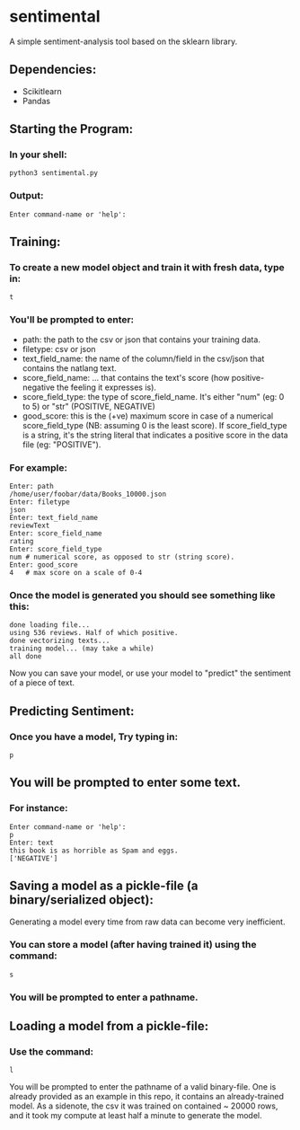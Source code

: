# sentimental
A simple sentiment-analysis tool based on the sklearn library.

## Dependencies:
* Scikitlearn
* Pandas


## Starting the Program:

### In your shell:

```
python3 sentimental.py
```
### Output:

```
Enter command-name or 'help':
```

## Training:

### To create a new model object and train it with fresh data, type in:

```
t
```
### You'll be prompted to enter:

* path: the path to the csv or json that contains your training data.
* filetype: csv or json
* text_field_name: the name of the column/field in the csv/json that contains the natlang text.
* score_field_name: ... that contains the text's score (how positive-negative the feeling it expresses is).
* score_field_type: the type of score_field_name. It's either "num" (eg: 0 to 5) or "str" (POSITIVE, NEGATIVE)
* good_score: this is the (+ve) maximum score in case of a numerical score_field_type (NB: assuming 0 is the least score). If score_field_type is a string, it's the string literal that indicates a positive score in the data file (eg: "POSITIVE").

### For example:

```
Enter: path
/home/user/foobar/data/Books_10000.json
Enter: filetype
json
Enter: text_field_name
reviewText
Enter: score_field_name
rating 
Enter: score_field_type
num # numerical score, as opposed to str (string score).
Enter: good_score
4   # max score on a scale of 0-4
```



### Once the model is generated you should see something like this:

```
done loading file...
using 536 reviews. Half of which positive.
done vectorizing texts...
training model... (may take a while)
all done
```

Now you can save your model, or use your model to "predict" the sentiment of a piece of text.

## Predicting Sentiment:

### Once you have a model, Try typing in:

```
p
```
## You will be prompted to enter some text.

### For instance:

```
Enter command-name or 'help':
p
Enter: text
this book is as horrible as Spam and eggs.  
['NEGATIVE']
```

## Saving a model as a pickle-file (a binary/serialized object):

Generating a model every time from raw data can become very inefficient.

### You can store a model (after having trained it) using the command:

```
s
```

### You will be prompted to enter a pathname.


## Loading a model from a pickle-file:

### Use the command:

```
l
```
You will be prompted to enter the pathname of a valid binary-file. One is already provided as an example in this repo, it contains an already-trained model. As a sidenote, the csv it was trained on contained ~ 20000 rows, and it took my compute at least half a minute to generate the model.











